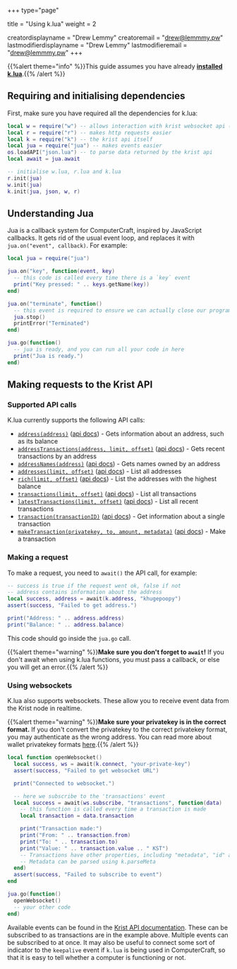 +++
type="page"

title = "Using k.lua"
weight = 2

creatordisplayname = "Drew Lemmy"
creatoremail = "drew@lemmmy.pw"
lastmodifierdisplayname = "Drew Lemmy"
lastmodifieremail = "drew@lemmmy.pw"
+++

{{%alert theme="info" %}}This guide assumes you have already [**installed k.lua**](../installing-klua).{{% /alert %}}

## Requiring and initialising dependencies
First, make sure you have required all the dependencies for k.lua:

```lua
local w = require("w") -- allows interaction with krist websocket api (for realtime data)
local r = require("r") -- makes http requests easier
local k = require("k") -- the krist api itself
local jua = require("jua") -- makes events easier
os.loadAPI("json.lua") -- to parse data returned by the krist api
local await = jua.await

-- initialise w.lua, r.lua and k.lua
r.init(jua)
w.init(jua)
k.init(jua, json, w, r)
```

## Understanding Jua
Jua is a callback system for ComputerCraft, inspired by JavaScript callbacks. It gets rid of the usual event loop, and replaces it with `jua.on("event", callback)`. For example:

```lua
local jua = require("jua")

jua.on("key", function(event, key)
  -- this code is called every time there is a `key` event
  print("Key pressed: " .. keys.getName(key))
end)

jua.on("terminate", function()
  -- this event is required to ensure we can actually close our program
  jua.stop()
  printError("Terminated")
end)

jua.go(function()
  -- jua is ready, and you can run all your code in here
  print("Jua is ready.")
end)
```

## Making requests to the Krist API
### Supported API calls
K.lua currently supports the following API calls:

- [`address(address)`](https://github.com/justync7/k.lua/blob/master/k.lua#L48) ([api docs](http://krist.ceriat.net/docs/#api-AddressGroup-GetAddress)) - Gets information about an address, such as its balance
- [`addressTransactions(address, limit, offset)`](https://github.com/justync7/k.lua/blob/master/k.lua#L55) ([api docs](http://krist.ceriat.net/docs/#api-AddressGroup-GetAddressTransactions)) - Gets recent transactions by an address
- [`addressNames(address)`](https://github.com/justync7/k.lua/blob/master/k.lua#61) ([api docs](http://krist.ceriat.net/docs/#api-AddressGroup-GetAddressNames)) - Gets names owned by an address
- [`addresses(limit, offset)`](https://github.com/justync7/k.lua/blob/master/k.lua#67) ([api docs](http://krist.ceriat.net/docs/#api-AddressGroup-GetAddresses)) - List all addresses
- [`rich(limit, offset)`](https://github.com/justync7/k.lua/blob/master/k.lua#73) ([api docs](http://krist.ceriat.net/docs/#api-AddressGroup-GetRichAddresses)) - List the addresses with the highest balance
- [`transactions(limit, offset)`](https://github.com/justync7/k.lua/blob/master/k.lua#79) ([api docs](http://krist.ceriat.net/docs/#api-TransactionGroup-GetTransactions)) - List all transactions
- [`latestTransactions(limit, offset)`](https://github.com/justync7/k.lua/blob/master/k.lua#85) ([api docs](http://krist.ceriat.net/docs/#api-TransactionGroup-GetLatestTransactions)) - List all recent transactions
- [`transaction(transactionID)`](https://github.com/justync7/k.lua/blob/master/k.lua#91) ([api docs](http://krist.ceriat.net/docs/#api-TransactionGroup-GetTransaction)) - Get information about a single transaction
- [`makeTransaction(privatekey, to, amount, metadata)`](https://github.com/justync7/k.lua/blob/master/k.lua#97) ([api docs](http://krist.ceriat.net/docs/#api-TransactionGroup-MakeTransaction)) - Make a transaction

### Making a request
To make a request, you need to `await()` the API call, for example:

```lua
-- success is true if the request went ok, false if not
-- address contains information about the address
local success, address = await(k.address, "khugepoopy")
assert(success, "Failed to get address.")

print("Address: " .. address.address)
print("Balance: " .. address.balance)
```

This code should go inside the `jua.go` call.

{{%alert theme="warning" %}}**Make sure you don't forget to `await`!** If you don't await when using k.lua functions, you must pass a callback, or else you will get an error.{{% /alert %}}

### Using websockets
K.lua also supports websockets. These allow you to receive event data from the Krist node in realtime.

{{%alert theme="warning" %}}**Make sure your privatekey is in the correct format.** If you don't convert the privatekey to the correct privatekey format, you may authenticate as the wrong address. You can read more about wallet privatekey formats [here](../../../krist-api/wallet-formats).{{% /alert %}}

```lua
local function openWebsocket()
  local success, ws = await(k.connect, "your-private-key")
  assert(success, "Failed to get websocket URL")

  print("Connected to websocket.")

  -- here we subscribe to the 'transactions' event
  local success = await(ws.subscribe, "transactions", function(data)
    -- this function is called every time a transaction is made
    local transaction = data.transaction

    print("Transaction made:")
    print("From: " .. transaction.from)
    print("To: " .. transaction.to)
    print("Value: " .. transaction.value .. " KST")
    -- Transactions have other properties, including "metadata", "id" and "time".
    -- Metadata can be parsed using k.parseMeta
  end)
  assert(success, "Failed to subscribe to event")
end

jua.go(function()
  openWebsocket()
  -- your other code
end)
```

Available events can be found in the [Krist API documentation](http://krist.ceriat.net/docs/#api-WebsocketGroup-WebsocketStart). These can be subscribed to as transactions are in the example above. Multiple events can be subscribed to at once.
It may also be useful to connect some sort of indicator to the `keepalive` event if `k.lua` is being used in ComputerCraft, so that it is easy to tell whether a computer is functioning or not.
